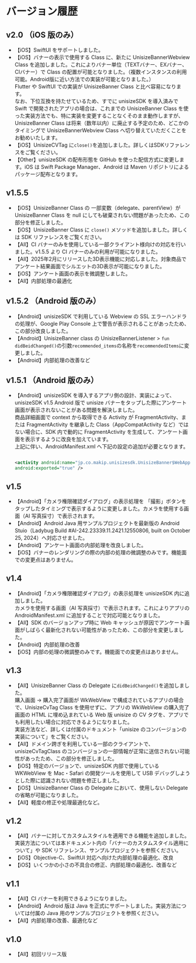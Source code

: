 # バージョン履歴

## v2.0 （iOS 版のみ）
- 【iOS】SwiftUI をサポートしました。
- 【iOS】バナーの表示で使用する Class に、新たに UnisizeBannerWebview Class を追加しました。これによりバナー単位（TEXTバナー、EXバナー、CIバナー）で Class の配置が可能となりました。（複数インスタンスの利用可能。Android版に近い方法での実装が可能となりました。）<br>
  Flutter や SwiftUI での実装が UnisizeBanner Class と比べ容易になります。<br>なお、下位互換を持たせているため、すでに unisizeSDK を導入済みで Swift で開発されたアプリの場合は、これまでの UnisizeBanner Class を使った実装方法でも、特に実装を変更することなくそのまま動作しますが、UnisizeBanner Class は将来（数年以内）に廃止する予定のため、どこかのタイミングで UnisizeBannerWebview Class へ切り替えていただくことをお勧めいたします。
- 【iOS】UnisizeCVTag に`close()`を追加しました。詳しくはSDKリファレンスをご覧ください。
- 【Other】unisizeSDK の配布形態を GitHub を使った配信方式に変更します。iOS は Swift Package Manager、Android は Maven リポジトリによるパッケージ配布となります。

## v1.5.5

- 【iOS】UnisizeBanner Class の 一部変数（delegate、parentView）が UnisizeBanner Class を null にしても破棄されない問題があったため、この部分を修正しました。
- 【iOS】UnisizeBanner Class に `close()` メソッドを追加しました。詳しくは SDK リファレンスをご覧ください。
- 【All】CI バナーのみを使用している一部クライアント様向けの対応を行いました。v1.5.5 より CI バナーのみの利用が可能になりました。
- 【All】2025年2月にリリースした3D表示機能に対応しました。対象商品でアンケート結果画面でシルエットの3D表示が可能になりました。
- 【iOS】アンケート画面の表示を微調整しました。
- 【All】内部処理の最適化
  
## v1.5.2 （Android 版のみ）

- 【Android】unisizeSDK で利用している Webview の SSL エラーハンドラの処理が、Google Play Console 上で警告が表示されることがあったため、この部分改良しました。
- 【Android】UnisizeBanner class の UnisizeBannerListener > `fun didBeidChanged()`の引数`recommended_items`の名称を`recommendedItems`に変更しました。
- 【Android】内部処理の改善など

## v1.5.1 （Android 版のみ）

- 【Android】unisizeSDK を導入するアプリ側の設計、実装によって、 unisizeSDK v1.5 Android 版で unisize バナーをタップした際にアンケート画面が表示されないことがある問題を解決しました。<br>
  商品詳細画面で context から取得できる Activity が FragmentActivity、または FragmentActivity を継承した Class（AppCompatActivity など）ではない場合に、SDK 内で動的に FragmentActivity を生成して、アンケート画面を表示するように改良を加えています。<br>
  上記に伴い、AndroidManifest.xml へ下記の設定の追加が必要となります。

  ```xml

  <activity android:name="jp.co.makip.unisizesdk.UnisizeBanner$WebAppInterface$UnisizeDynamicFragmentActivity"
  android:exported="true" />

  ```
  
## v1.5

- 【Android】「カメラ権限確認ダイアログ」の表示処理を 「撮影」ボタンをタップしたタイミングで表示するように変更しました。カメラを使用する画面（AI 写真採寸）で表示されます。
- 【Android】Android Java 用サンプルプロジェクトを最新版の Android Stuio（Ladybug Build #AI-242.23339.11.2421.12550806, built on October 25, 2024）へ対応させました。
- 【Android】アンケート画面の内部処理を改良しました。
- 【iOS】バナーのレンダリングの際の内部の処理の微調整のみです。機能面での変更点はありません。

## v1.4

- 【Android】「カメラ権限確認ダイアログ」の表示処理を unisizeSDK 内に追加しました。<br>
  カメラを使用する画面（AI 写真採寸）で表示されます。これによりアプリの AndroidManifest.xml に追加することで対応可能となりました。
- 【All】SDK のバージョンアップ時に Web キャッシュが原因でアンケート画面がしばらく最新化されない可能性があったため、この部分を変更しました。
- 【Android】内部処理の改善
- 【iOS】内部の処理の微調整のみです。機能面での変更点はありません。

## v1.3

- 【All】UnisizeBanner Class の Delegate に`didBeidChanged()`を追加しました。<br>
  購入画面 → 購入完了画面が WkWebView で構成されているアプリの場合で、UnisizeCvTag Class を使用せずに、アプリの WkWebView の購入完了画面の HTML に埋め込まれている Web 版 unisize の CV タグを、アプリでも利用したい場合に対応できるようになりました。<br>
  実装方法など、詳しくは付属のドキュメント「unisize のコンバージョンの実装について」をご覧ください。
- 【All】ドメイン跨ぎを利用している一部のクライアントで、unisizeCvTagClass のコンバージョンの一部情報が正常に送信されない可能性があったため、この部分を修正しました。
- 【iOS】特定のバージョンで、unisizeSDK 内部で使用している WKWebView を Mac・Safari の開発ツールを使用して USB デバッグしようとした際に認識されない問題を修正しました。
- 【iOS】UnisizeBanner Class の Delegate において、使用しない Delegate の省略が可能になりました。
- 【All】軽度の修正や処理最適化など。

## v1.2

- 【All】バナーに対してカスタムスタイルを適用できる機能を追加しました。<br>
  実装方法については本ドキュメント内の「バナーのカスタムスタイル適用について」や SDK リファレンス、サンプルプロジェクトを参照ください。
- 【iOS】Objective-C、SwiftUI 対応へ向けた内部処理の最適化、改良
- 【iOS】いくつかの小さの不具合の修正、内部処理の最適化、改善など

## v1.1

- 【All】CI バナーを利用できるようになりました。
- 【Android】Android 版は Java を正式にサポートしました。実装方法については付属の Java 用のサンプルプロジェクトを参照ください。
- 【All】内部処理の改善、最適化など

## v1.0

- 【All】初回リリース版
